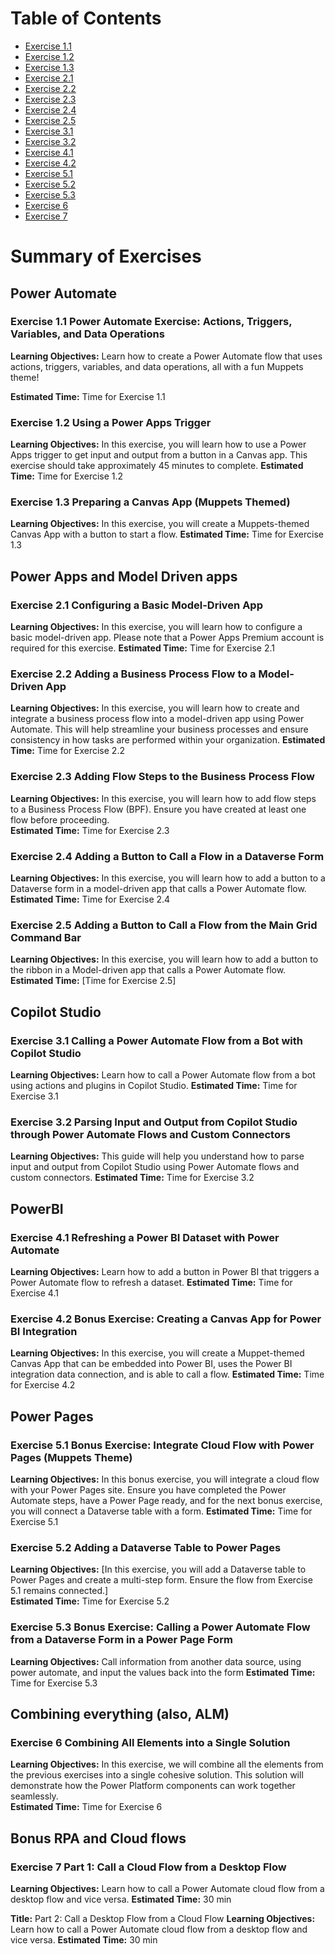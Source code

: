 # Table of Contents

- [Exercise 1.1](#exercise11)
- [Exercise 1.2](#exercise12)
- [Exercise 1.3](#exercise13)
- [Exercise 2.1](#exercise21)
- [Exercise 2.2](#exercise22)
- [Exercise 2.3](#exercise23)
- [Exercise 2.4](#exercise24)
- [Exercise 2.5](#exercise25)
- [Exercise 3.1](#exercise31)
- [Exercise 3.2](#exercise32)
- [Exercise 4.1](#exercise41)
- [Exercise 4.2](#exercise42)
- [Exercise 5.1](#exercise51)
- [Exercise 5.2](#exercise52)
- [Exercise 5.3](#exercise53)
- [Exercise 6](#exercise6)
- [Exercise 7](#exercise7)

# Summary of Exercises

## Power Automate

### Exercise 1.1 Power Automate Exercise: Actions, Triggers, Variables, and Data Operations

**Learning Objectives:** Learn how to create a Power Automate flow that uses actions, triggers, variables, and data operations, all with a fun Muppets theme!

**Estimated Time:** Time for Exercise 1.1

### Exercise 1.2 Using a Power Apps Trigger

**Learning Objectives:** In this exercise, you will learn how to use a Power Apps trigger to get input and output from a button in a Canvas app. This exercise should take approximately 45 minutes to complete.
**Estimated Time:** Time for Exercise 1.2

### Exercise 1.3 Preparing a Canvas App (Muppets Themed)  

**Learning Objectives:**
In this exercise, you will create a Muppets-themed Canvas App with a button to start a flow.
**Estimated Time:** Time for Exercise 1.3

## Power Apps and Model Driven apps

### Exercise 2.1 Configuring a Basic Model-Driven App

**Learning Objectives:** In this exercise, you will learn how to configure a basic model-driven app. Please note that a Power Apps Premium account is required for this exercise.
**Estimated Time:** Time for Exercise 2.1

### Exercise 2.2 Adding a Business Process Flow to a Model-Driven App  

**Learning Objectives:** In this exercise, you will learn how to create and integrate a business process flow into a model-driven app using Power Automate. This will help streamline your business processes and ensure consistency in how tasks are performed within your organization.
**Estimated Time:** Time for Exercise 2.2

### Exercise 2.3 Adding Flow Steps to the Business Process Flow

**Learning Objectives:** In this exercise, you will learn how to add flow steps to a Business Process Flow (BPF). Ensure you have created at least one flow before proceeding.  
**Estimated Time:** Time for Exercise 2.3

### Exercise 2.4 Adding a Button to Call a Flow in a Dataverse Form

**Learning Objectives:** In this exercise, you will learn how to add a button to a Dataverse form in a model-driven app that calls a Power Automate flow.
**Estimated Time:** Time for Exercise 2.4

### Exercise 2.5 Adding a Button to Call a Flow from the Main Grid Command Bar

**Learning Objectives:** In this exercise, you will learn how to add a button to the ribbon in a Model-driven app that calls a Power Automate flow.
**Estimated Time:** [Time for Exercise 2.5]

## Copilot Studio

### Exercise 3.1 Calling a Power Automate Flow from a Bot with Copilot Studio

**Learning Objectives:** Learn how to call a Power Automate flow from a bot using actions and plugins in Copilot Studio.
**Estimated Time:** Time for Exercise 3.1

### Exercise 3.2 Parsing Input and Output from Copilot Studio through Power Automate Flows and Custom Connectors

**Learning Objectives:** This guide will help you understand how to parse input and output from Copilot Studio using Power Automate flows and custom connectors.
**Estimated Time:** Time for Exercise 3.2

## PowerBI

### Exercise 4.1 Refreshing a Power BI Dataset with Power Automate

**Learning Objectives:** Learn how to add a button in Power BI that triggers a Power Automate flow to refresh a dataset.
**Estimated Time:** Time for Exercise 4.1

### Exercise 4.2 Bonus Exercise: Creating a Canvas App for Power BI Integration

**Learning Objectives:** In this exercise, you will create a Muppet-themed Canvas App that can be embedded into Power BI, uses the Power BI integration data connection, and is able to call a flow.
**Estimated Time:** Time for Exercise 4.2

## Power Pages

### Exercise 5.1 Bonus Exercise: Integrate Cloud Flow with Power Pages (Muppets Theme)

**Learning Objectives:** In this bonus exercise, you will integrate a cloud flow with your Power Pages site. Ensure you have completed the Power Automate steps, have a Power Page ready, and for the next bonus exercise, you will connect a Dataverse table with a form.
**Estimated Time:** Time for Exercise 5.1

### Exercise 5.2 Adding a Dataverse Table to Power Pages

**Learning Objectives:** [In this exercise, you will add a Dataverse table to Power Pages and create a multi-step form. Ensure the flow from Exercise 5.1 remains connected.]  
**Estimated Time:** Time for Exercise 5.2

### Exercise 5.3 Bonus Exercise: Calling a Power Automate Flow from a Dataverse Form in a Power Page Form

**Learning Objectives:** Call information from another data source, using power automate, and input the values back into the form
**Estimated Time:** Time for Exercise 5.3

## Combining everything (also, ALM)

### Exercise 6 Combining All Elements into a Single Solution

**Learning Objectives:** In this exercise, we will combine all the elements from the previous exercises into a single cohesive solution. This solution will demonstrate how the Power Platform components can work together seamlessly.  
**Estimated Time:** Time for Exercise 6

## Bonus RPA and Cloud flows

### Exercise 7 Part 1: Call a Cloud Flow from a Desktop Flow

**Learning Objectives:** Learn how to call a Power Automate cloud flow from a desktop flow and vice versa.
**Estimated Time:** 30 min

**Title:** Part 2: Call a Desktop Flow from a Cloud Flow
**Learning Objectives:** Learn how to call a Power Automate cloud flow from a desktop flow and vice versa.
**Estimated Time:** 30 min
